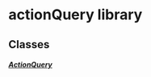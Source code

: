 


# actionQuery library











## Classes

##### [ActionQuery](../package-yonomi_sdk_dart_traits_actionQuery/ActionQuery-class.md)



 















